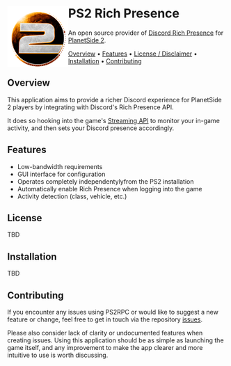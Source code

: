 # <img src="https://raw.githubusercontent.com/leonhard-s/ps2-rich-presence/main/assets/icon.png" align="left" height="140"/>PS2 Rich Presence

An open source provider of [Discord Rich Presence](https://discord.com/rich-presence) for [PlanetSide 2](https://www.planetside2.com/home).

<!-- TODO: Add repository shields -->

<!-- TODO: Add example presence screenshots -->

[Overview](#overview) • [Features](#features) • [License / Disclaimer](#license) • [Installation](#installation) • [Contributing](#contributing)

## Overview

<!-- TODO: Add comparison of normal Discord game detection and Rich Presence -->

This application aims to provide a richer Discord experience for PlanetSide 2 players by integrating with Discord's Rich Presence API.

It does so hooking into the game's [Streaming API](https://census.daybreakgames.com/#what-is-websocket) to monitor your in-game activity, and then sets your Discord presence accordingly.

## Features

- Low-bandwidth requirements
- GUI interface for configuration
- Operates completely independentylyfrom the PS2 installation
- Automatically enable Rich Presence when logging into the game
- Activity detection (class, vehicle, etc.)

## License

TBD

## Installation

TBD

## Contributing

If you encounter any issues using PS2RPC or would like to suggest a new feature or change, feel free to get in touch via the repository [issues](https://github.com/leonhard-s/ps2-rich-presence/issues).

Please also consider lack of clarity or undocumented features when creating issues. Using this application should be as simple as launching the game itself, and any improvement to make the app clearer and more intuitive to use is worth discussing.

